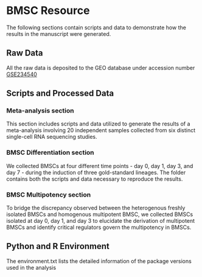 # BMSC Resource
The following sections contain scripts and data to demonstrate how the results in the manuscript were generated.

## Raw Data
All the raw data is deposited to the GEO database under accession number [GSE234540](https://www.ncbi.nlm.nih.gov/geo/query/acc.cgi?acc=GSE234540)

## Scripts and Processed Data
### Meta-analysis section
This section includes scripts and data utilized to generate the results of a meta-analysis involving 20 independent samples collected from six distinct single-cell RNA sequencing studies.

### BMSC Differentiation section
We collected BMSCs at four different time points - day 0, day 1, day 3, and day 7 - during the induction of three gold-standard lineages. The folder contains both the scripts and data necessary to reproduce the results.

### BMSC Multipotency section
To bridge the discrepancy observed between the heterogenous freshly isolated BMSCs and homogenous multipotent BMSC, we collected BMSCs isolated at day 0, day 1, and day 3 to elucidate the derivation of multipotent BMSCs and identify critical regulators govern the multipotency in BMSCs.

## Python and R Environment
The environment.txt lists the detailed information of the package versions used in the analysis

